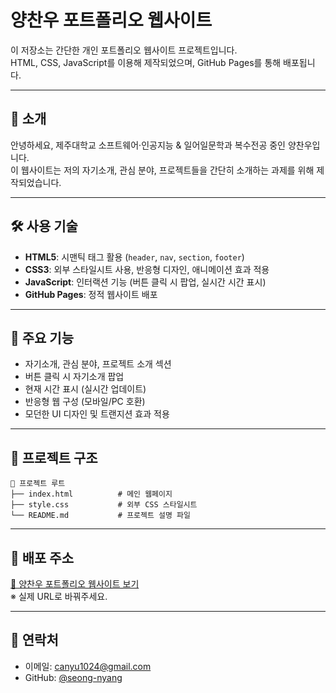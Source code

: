 # 양찬우 포트폴리오 웹사이트

이 저장소는 간단한 개인 포트폴리오 웹사이트 프로젝트입니다.  
HTML, CSS, JavaScript를 이용해 제작되었으며, GitHub Pages를 통해 배포됩니다.

---

## 📌 소개

안녕하세요, 제주대학교 소프트웨어·인공지능 & 일어일문학과 복수전공 중인 양찬우입니다.  
이 웹사이트는 저의 자기소개, 관심 분야, 프로젝트들을 간단히 소개하는 과제를 위해 제작되었습니다.

---

## 🛠 사용 기술

- **HTML5**: 시맨틱 태그 활용 (`header`, `nav`, `section`, `footer`)
- **CSS3**: 외부 스타일시트 사용, 반응형 디자인, 애니메이션 효과 적용
- **JavaScript**: 인터랙션 기능 (버튼 클릭 시 팝업, 실시간 시간 표시)
- **GitHub Pages**: 정적 웹사이트 배포

---

## 🎨 주요 기능

- 자기소개, 관심 분야, 프로젝트 소개 섹션
- 버튼 클릭 시 자기소개 팝업
- 현재 시간 표시 (실시간 업데이트)
- 반응형 웹 구성 (모바일/PC 호환)
- 모던한 UI 디자인 및 트랜지션 효과 적용

---

## 📂 프로젝트 구조

```
📁 프로젝트 루트
├── index.html          # 메인 웹페이지
├── style.css           # 외부 CSS 스타일시트
└── README.md           # 프로젝트 설명 파일
```

---

## 🚀 배포 주소

[🔗 양찬우 포트폴리오 웹사이트 보기](https://your-github-username.github.io/your-repo-name/)  
※ 실제 URL로 바꿔주세요.

---

## 📧 연락처

- 이메일: canyu1024@gmail.com  
- GitHub: [@seong-nyang](https://github.com/seong-nyang)
